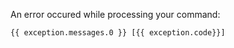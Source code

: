 An error occured while processing your command:

    {{ exception.messages.0 }} [{{ exception.code}}]
